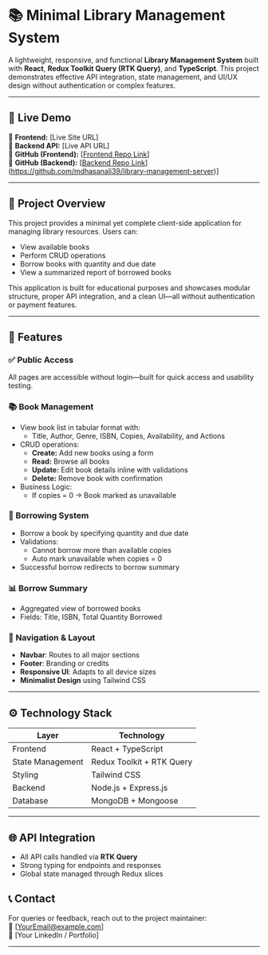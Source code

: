 # 📚 Minimal Library Management System

A lightweight, responsive, and functional **Library Management System** built with **React**, **Redux Toolkit Query (RTK Query)**, and **TypeScript**. This project demonstrates effective API integration, state management, and UI/UX design without authentication or complex features.

---

## 🚀 Live Demo

🔗 **Frontend:** [Live Site URL]  
🔗 **Backend API:** [Live API URL]  
🔗 **GitHub (Frontend):** [[Frontend Repo Link](https://github.com/mdhasanali39/library-management-client)]  
🔗 **GitHub (Backend):** [[Backend Repo Link](https://github.com/mdhasanali39/library-management-server)](https://github.com/mdhasanali39/library-management-server)]  

---

## 📌 Project Overview

This project provides a minimal yet complete client-side application for managing library resources. Users can:

- View available books
- Perform CRUD operations
- Borrow books with quantity and due date
- View a summarized report of borrowed books

This application is built for educational purposes and showcases modular structure, proper API integration, and a clean UI—all without authentication or payment features.

---

## 🧩 Features

### ✅ Public Access
All pages are accessible without login—built for quick access and usability testing.

### 📚 Book Management
- View book list in tabular format with:
  - Title, Author, Genre, ISBN, Copies, Availability, and Actions
- CRUD operations:
  - **Create:** Add new books using a form
  - **Read:** Browse all books
  - **Update:** Edit book details inline with validations
  - **Delete:** Remove book with confirmation
- Business Logic:
  - If copies = 0 → Book marked as unavailable

### 🔄 Borrowing System
- Borrow a book by specifying quantity and due date
- Validations:
  - Cannot borrow more than available copies
  - Auto mark unavailable when copies = 0
- Successful borrow redirects to borrow summary

### 📊 Borrow Summary
- Aggregated view of borrowed books
- Fields: Title, ISBN, Total Quantity Borrowed

### 🧭 Navigation & Layout
- **Navbar**: Routes to all major sections
- **Footer**: Branding or credits
- **Responsive UI**: Adapts to all device sizes
- **Minimalist Design** using Tailwind CSS

---

## ⚙️ Technology Stack

| Layer | Technology |
| ----- | ---------- |
| Frontend | React + TypeScript |
| State Management | Redux Toolkit + RTK Query |
| Styling | Tailwind CSS |
| Backend | Node.js + Express.js |
| Database | MongoDB + Mongoose |

---

## 🌐 API Integration

- All API calls handled via **RTK Query**
- Strong typing for endpoints and responses
- Global state managed through Redux slices


## 📞 Contact

For queries or feedback, reach out to the project maintainer:  
📧 [YourEmail@example.com]  
🔗 [Your LinkedIn / Portfolio]

---

